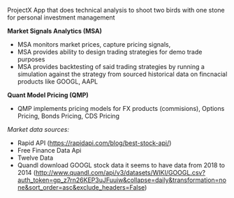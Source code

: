 ProjectX App that does technical analysis to shoot two birds with one stone for personal investment management

**Market Signals Analytics (MSA)**
* MSA monitors market prices, capture pricing signals,
* MSA provides ability to design trading strategies for demo trade purposes
* MSA provides backtesting of said trading strategies by running a simulation against the strategy from sourced historical data on fincnacial products like GOOGL, AAPL

**Quant Model Pricing (QMP)** 		
* QMP implements pricing models for FX products (commisions), Options Pricing, Bonds Pricing, CDS Pricing

_Market data sources:_
* Rapid API (https://rapidapi.com/blog/best-stock-api/)
* Free Finance Data Api
* Twelve Data
* Quandl download GOOGL stock data it seems to have data from 2018 to 2014 (http://www.quandl.com/api/v3/datasets/WIKI/GOOGL.csv?auth_token=gp_z7rn26KEP3uJFuuiw&collapse=daily&transformation=none&sort_order=asc&exclude_headers=False)
